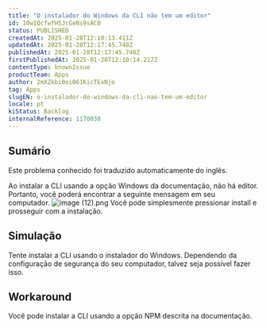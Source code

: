 ```yaml
---
title: "O instalador do Windows da CLI não tem um editor"
id: 10wIQcfwfHSJcGeNs9sAC0
status: PUBLISHED
createdAt: 2025-01-28T12:10:13.411Z
updatedAt: 2025-01-28T12:17:45.740Z
publishedAt: 2025-01-28T12:17:45.740Z
firstPublishedAt: 2025-01-28T12:10:14.217Z
contentType: knownIssue
productTeam: Apps
author: 2mXZkbi0oi061KicTExNjo
tag: Apps
slugEN: o-instalador-do-windows-da-cli-nao-tem-um-editor
locale: pt
kiStatus: Backlog
internalReference: 1170038
---
```


## Sumário

<div class="alert alert-info">
  <p>Este problema conhecido foi traduzido automaticamente do inglês.</p>
</div>


Ao instalar a CLI usando a opção Windows da documentação, não há editor. Portanto, você poderá encontrar a seguinte mensagem em seu computador.
 ![image (12).png](https://vtexhelp.zendesk.com/attachments/token/F02RItFccmznmy106xSt9kjkQ/?name=image+%2812%29.png&lotus_request=true)
Você pode simplesmente pressionar install e prosseguir com a instalação.

## Simulação


Tente instalar a CLI usando o instalador do Windows. Dependendo da configuração de segurança do seu computador, talvez seja possível fazer isso.



## Workaround


Você pode instalar a CLI usando a opção NPM descrita na documentação.





